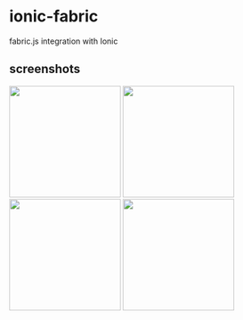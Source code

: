 # ionic-fabric
fabric.js integration with Ionic 

## screenshots
<img src="https://s30.postimg.org/tu5esi335/screenshot_1.png" width="200">
<img src="https://s30.postimg.org/adkp5z7z5/screenshot_2.png" width="200">
<img src="https://s30.postimg.org/rfdj82mu9/screenshot_3.png" width="200">
<img src="https://s30.postimg.org/gh29pvy8x/screenshot_4.png" width="200">

